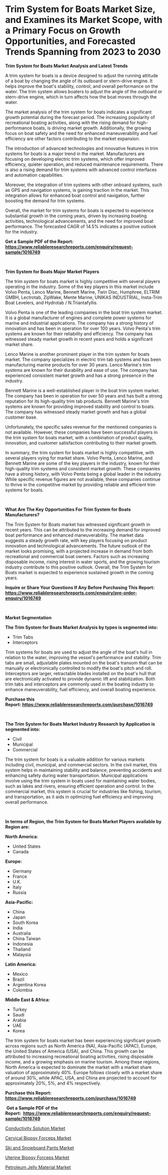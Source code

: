 <p><h1>Trim System for Boats Market Size, and Examines its Market Scope, with a Primary Focus on Growth Opportunities, and Forecasted Trends Spanning from 2023 to 2030</h1></p><p><strong>Trim System for Boats Market Analysis and Latest Trends</strong></p>
<p><p>A trim system for boats is a device designed to adjust the running attitude of a boat by changing the angle of its outboard or stern-drive engine. It helps improve the boat's stability, control, and overall performance on the water. The trim system allows boaters to adjust the angle of the outboard or stern-drive engine, which in turn affects how the boat moves through the water.</p><p>The market analysis of the trim system for boats indicates a significant growth potential during the forecast period. The increasing popularity of recreational boating activities, along with the rising demand for high-performance boats, is driving market growth. Additionally, the growing focus on boat safety and the need for enhanced maneuverability and fuel efficiency are other factors contributing to the market expansion.</p><p>The introduction of advanced technologies and innovative features in trim systems for boats is a major trend in the market. Manufacturers are focusing on developing electric trim systems, which offer improved efficiency, quieter operation, and reduced maintenance requirements. There is also a rising demand for trim systems with advanced control interfaces and automation capabilities.</p><p>Moreover, the integration of trim systems with other onboard systems, such as GPS and navigation systems, is gaining traction in the market. This integration allows for enhanced boat control and navigation, further boosting the demand for trim systems.</p><p>Overall, the market for trim systems for boats is expected to experience substantial growth in the coming years, driven by increasing boating activities, technological advancements, and the need for improved boat performance. The forecasted CAGR of 14.5% indicates a positive outlook for the industry.</p></p>
<p><strong>Get a Sample PDF of the Report:&nbsp; <a href="https://www.reliableresearchreports.com/enquiry/request-sample/1016749">https://www.reliableresearchreports.com/enquiry/request-sample/1016749</a></strong></p>
<p>&nbsp;</p>
<p><strong>Trim System for Boats Major Market Players</strong></p>
<p><p>The trim system for boats market is highly competitive with several players operating in the industry. Some of the key players in this market include Volvo Penta, Lenco Marine, Bennett Marine, Twin Disc, Humphree, ELTRIM GMBH, Lectrotab, ZipWake, Mente Marine, UNIKAS INDUSTRIAL, Insta-Trim Boat Levelers, and Hydrotab / N.Triantafyllis.</p><p>Volvo Penta is one of the leading companies in the boat trim system market. It is a global manufacturer of engines and complete power systems for marine and industrial applications. The company has a strong history of innovation and has been in operation for over 100 years. Volvo Penta's trim systems are known for their reliability and efficiency. The company has witnessed steady market growth in recent years and holds a significant market share.</p><p>Lenco Marine is another prominent player in the trim system for boats market. The company specializes in electric trim tab systems and has been manufacturing marine products for over 30 years. Lenco Marine's trim systems are known for their durability and ease of use. The company has experienced consistent market growth and has a strong presence in the industry.</p><p>Bennett Marine is a well-established player in the boat trim system market. The company has been in operation for over 50 years and has built a strong reputation for its high-quality trim tab products. Bennett Marine's trim systems are known for providing improved stability and control to boats. The company has witnessed steady market growth and has a global customer base.</p><p>Unfortunately, the specific sales revenue for the mentioned companies is not available. However, these companies have been successful players in the trim system for boats market, with a combination of product quality, innovation, and customer satisfaction contributing to their market growth.</p><p>In summary, the trim system for boats market is highly competitive, with several players vying for market share. Volvo Penta, Lenco Marine, and Bennett Marine are some of the key players in the industry, known for their high-quality trim systems and consistent market growth. These companies have a strong history, with Volvo Penta being a global leader in the industry. While specific revenue figures are not available, these companies continue to thrive in the competitive market by providing reliable and efficient trim systems for boats.</p></p>
<p>&nbsp;</p>
<p><strong>What Are The Key Opportunities For Trim System for Boats Manufacturers?</strong></p>
<p><p>The Trim System for Boats market has witnessed significant growth in recent years. This can be attributed to the increasing demand for improved boat performance and enhanced maneuverability. The market data suggests a steady growth rate, with key players focusing on product innovation and technological advancements. The future outlook of the market looks promising, with a projected increase in demand from both recreational and commercial boat owners. Factors such as increasing disposable income, rising interest in water sports, and the growing tourism industry contribute to this positive outlook. Overall, the Trim System for Boats market is expected to experience sustained growth in the coming years.</p></p>
<p><strong>Inquire or Share Your Questions If Any Before Purchasing This Report: <a href="https://www.reliableresearchreports.com/enquiry/pre-order-enquiry/1016749">https://www.reliableresearchreports.com/enquiry/pre-order-enquiry/1016749</a></strong></p>
<p>&nbsp;</p>
<p><strong>Market Segmentation</strong></p>
<p><strong>The Trim System for Boats Market Analysis by types is segmented into:</strong></p>
<p><ul><li>Trim Tabs</li><li>Interceptors</li></ul></p>
<p><p>Trim systems for boats are used to adjust the angle of the boat's hull in relation to the water, improving the vessel's performance and stability. Trim tabs are small, adjustable plates mounted on the boat's transom that can be manually or electronically controlled to modify the boat's pitch and roll. Interceptors are larger, retractable blades installed on the boat's hull that are electronically activated to provide dynamic lift and stabilization. Both trim tabs and interceptors are commonly used in the boating industry to enhance maneuverability, fuel efficiency, and overall boating experience.</p></p>
<p><strong>Purchase this Report:&nbsp;<a href="https://www.reliableresearchreports.com/purchase/1016749">https://www.reliableresearchreports.com/purchase/1016749</a></strong></p>
<p>&nbsp;</p>
<p><strong>The Trim System for Boats Market Industry Research by Application is segmented into:</strong></p>
<p><ul><li>Civil</li><li>Municipal</li><li>Commercial</li></ul></p>
<p><p>The trim system for boats is a valuable addition for various markets including civil, municipal, and commercial sectors. In the civil market, this system helps in maintaining stability and balance, preventing accidents and enhancing safety during water transportation. Municipal applications involve using the trim system in boats used for maintaining water bodies, such as lakes and rivers, ensuring efficient operation and control. In the commercial market, this system is crucial for industries like fishing, tourism, and transportation, as it aids in optimizing fuel efficiency and improving overall performance.</p></p>
<p>&nbsp;</p>
<p><strong>In terms of Region, the Trim System for Boats Market Players available by Region are:</strong></p>
<p>
    <p> <strong> North America: </strong>
        <ul>
            <li>United States</li>
            <li>Canada</li>
        </ul>
        </p> 
    <p> <strong> Europe: </strong>
        <ul>
            <li>Germany</li>
            <li>France</li>
            <li>U.K.</li>
            <li>Italy</li>
            <li>Russia</li>
        </ul>
        </p> 
    <p> <strong> Asia-Pacific: </strong>
        <ul>
            <li>China</li>
            <li>Japan</li>
            <li>South Korea</li>
            <li>India</li>
            <li>Australia</li>
            <li>China Taiwan</li>
            <li>Indonesia</li>
            <li>Thailand</li>
            <li>Malaysia</li>
        </ul>
        </p> 
    <p> <strong> Latin America: </strong>
        <ul>
            <li>Mexico</li>
            <li>Brazil</li>
            <li>Argentina Korea</li>
            <li>Colombia</li>
        </ul>
        </p> 
    <p> <strong> Middle East & Africa: </strong>
        <ul>
            <li>Turkey</li>
            <li>Saudi</li>
            <li>Arabia</li>
            <li>UAE</li>
            <li>Korea</li>
        </ul>
    </p>
    </p>
<p><p>The trim system for boats market has been experiencing significant growth across regions such as North America (NA), Asia-Pacific (APAC), Europe, the United States of America (USA), and China. This growth can be attributed to increasing recreational boating activities, rising disposable income, and a growing emphasis on marine tourism. Among these regions, North America is expected to dominate the market with a market share valuation of approximately 40%. Europe follows closely with a market share of around 30%, while APAC, USA, and China are projected to account for approximately 20%, 5%, and 4% respectively.</p></p>
<p><strong>Purchase this Report: <a href="https://www.reliableresearchreports.com/purchase/1016749">https://www.reliableresearchreports.com/purchase/1016749</a></strong></p>
<p>&nbsp;<strong>Get a Sample PDF of the Report:&nbsp;&nbsp;<a href="https://www.reliableresearchreports.com/enquiry/request-sample/1016749">https://www.reliableresearchreports.com/enquiry/request-sample/1016749</a></strong></p>
<p><strong></strong></p>
<p><p><a href="https://www.linkedin.com/pulse/conductivity-solution-market-challenges-opportunities-growth-1dowe/">Conductivity Solution Market</a></p><p><a href="https://www.reportprime.com/cervical-biopsy-forceps-r9182">Cervical Biopsy Forceps Market</a></p><p><a href="https://medium.com/@joannebell6556/ski-and-snowboard-pants-market-size-growth-forecast-2023-2030-af41aa95052d">Ski and Snowboard Pants Market</a></p><p><a href="https://www.reportprime.com/uterine-biopsy-forceps-r9177">Uterine Biopsy Forceps Market</a></p><p><a href="https://www.linkedin.com/pulse/petroleum-jelly-material-market-size-2023-2030-global-v1xec/">Petroleum Jelly Material Market</a></p></p>